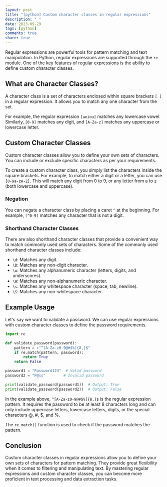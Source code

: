 ```yaml
---
layout: post
title: "[python] Custom character classes in regular expressions"
description: " "
date: 2023-09-29
tags: [python]
comments: true
share: true
---
```


Regular expressions are powerful tools for pattern matching and text manipulation. In Python, regular expressions are supported through the `re` module. One of the key features of regular expressions is the ability to define custom character classes. 

## What are Character Classes?

A character class is a set of characters enclosed within square brackets `[ ]` in a regular expression. It allows you to match any one character from the set.

For example, the regular expression `[aeiou]` matches any lowercase vowel. Similarly, `[0-9]` matches any digit, and `[A-Za-z]` matches any uppercase or lowercase letter.

## Custom Character Classes

Custom character classes allow you to define your own sets of characters. You can include or exclude specific characters as per your requirements.

To create a custom character class, you simply list the characters inside the square brackets. For example, to match either a digit or a letter, you can use `[0-9a-zA-Z]`. This will match any digit from 0 to 9, or any letter from a to z (both lowercase and uppercase).

### Negation

You can negate a character class by placing a caret `^` at the beginning. For example, `[^0-9]` matches any character that is not a digit. 

### Shorthand Character Classes

There are also shorthand character classes that provide a convenient way to match commonly used sets of characters. Some of the commonly used shorthand character classes include:

- `\d`: Matches any digit.
- `\D`: Matches any non-digit character.
- `\w`: Matches any alphanumeric character (letters, digits, and underscores).
- `\W`: Matches any non-alphanumeric character.
- `\s`: Matches any whitespace character (space, tab, newline).
- `\S`: Matches any non-whitespace character.

## Example Usage

Let's say we want to validate a password. We can use regular expressions with custom character classes to define the password requirements.

```python
import re

def validate_password(password):
    pattern = r"^[A-Za-z0-9@#$%]{8,}$"
    if re.match(pattern, password):
        return True
    return False

password1 = "Password123"  # Valid password
password2 = "P@ss"        # Invalid password

print(validate_password(password1))  # Output: True
print(validate_password(password2))  # Output: False
```

In the example above, `^[A-Za-z0-9@#$%]{8,}$` is the regular expression pattern. It requires the password to be at least 8 characters long and can only include uppercase letters, lowercase letters, digits, or the special characters @, #, $, and %. 

The `re.match()` function is used to check if the password matches the pattern.

## Conclusion

Custom character classes in regular expressions allow you to define your own sets of characters for pattern matching. They provide great flexibility when it comes to filtering and manipulating text. By mastering regular expressions and custom character classes, you can become more proficient in text processing and data extraction tasks.